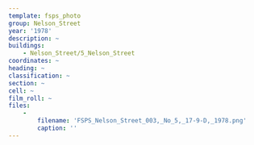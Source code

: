 ```yaml
---
template: fsps_photo
group: Nelson_Street
year: '1978'
description: ~
buildings:
    - Nelson_Street/5_Nelson_Street
coordinates: ~
heading: ~
classification: ~
section: ~
cell: ~
film_roll: ~
files:
    -
        filename: 'FSPS_Nelson_Street_003,_No_5,_17-9-D,_1978.png'
        caption: ''
---
```

